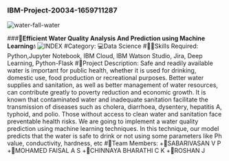 ### IBM-Project-20034-1659711287


![water-fall-water](https://user-images.githubusercontent.com/114166868/202853131-f27dbd78-963f-45a3-a336-fb6ed6668c23.gif)

###**🌊Efficient Water Quality Analysis And Prediction using Machine Learning💧**
![INDEX](https://user-images.githubusercontent.com/114166868/202853176-7bdb47ff-640c-4018-81fe-2da9bb3da2b4.png)
#Category:
💻Data Science
#👨‍🎓Skills Required:
Python,Jupyter Notebook, IBM Cloud, IBM Watson Studio, Jira, Deep Learning, Python-Flask
#📖Project Description:
Safe and readily available water is important for public health, whether it is used for drinking, domestic use, food production or recreational purposes. Better water supplies and sanitation, as well as better management of water resources, can contribute greatly to poverty reduction and economic growth. It is known that contaminated water and inadequate sanitation facilitate the transmission of diseases such as cholera, diarrhoea, dysentery, hepatitis A, typhoid, and polio. Those without access to clean water and sanitation face preventable health risks. We are going to implement a water quality prediction using machine learning techniques. In this technique, our model predicts that the water is safe to drink or not using some parameters like Ph value, conductivity, hardness, etc
#🤵Team Members:
+💙SABARIVASAN V P
+🧡MOHAMED FAISAL A S
+💜CHINNAYA BHARATHI C K
+🤎ROSHAN J


